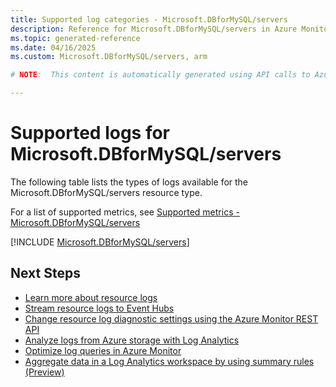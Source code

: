 ```yaml
---
title: Supported log categories - Microsoft.DBforMySQL/servers
description: Reference for Microsoft.DBforMySQL/servers in Azure Monitor Logs.
ms.topic: generated-reference
ms.date: 04/16/2025
ms.custom: Microsoft.DBforMySQL/servers, arm

# NOTE:  This content is automatically generated using API calls to Azure. Any edits made on these files will be overwritten in the next run of the script. 

---
```





# Supported logs for Microsoft.DBforMySQL/servers  
The following table lists the types of logs available for the Microsoft.DBforMySQL/servers resource type.
  
  
  
For a list of supported metrics, see [Supported metrics - Microsoft.DBforMySQL/servers](../supported-metrics/microsoft-dbformysql-servers-metrics.md)  
  

  
[!INCLUDE [Microsoft.DBforMySQL/servers](~/reusable-content/ce-skilling/azure/includes/azure-monitor/reference/logs/microsoft-dbformysql-servers-logs-include.md)]  
  

## Next Steps

* [Learn more about resource logs](/azure/azure-monitor/essentials/platform-logs-overview)
* [Stream resource logs to Event Hubs](/azure/azure-monitor/essentials/resource-logs#send-to-azure-event-hubs)
* [Change resource log diagnostic settings using the Azure Monitor REST API](/rest/api/monitor/diagnosticsettings)
* [Analyze logs from Azure storage with Log Analytics](/azure/azure-monitor/essentials/resource-logs#send-to-log-analytics-workspace)
* [Optimize log queries in Azure Monitor](/azure/azure-monitor/logs/query-optimization)
* [Aggregate data in a Log Analytics workspace by using summary rules (Preview)](/azure/azure-monitor/logs/summary-rules)